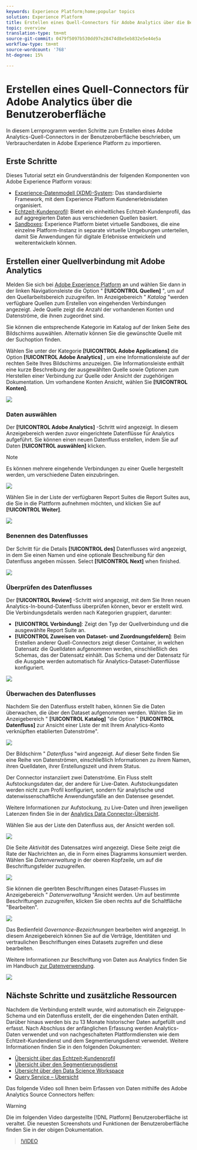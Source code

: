 ```yaml
---
keywords: Experience Platform;home;popular topics
solution: Experience Platform
title: Erstellen eines Quell-Connectors für Adobe Analytics über die Benutzeroberfläche
topic: overview
translation-type: tm+mt
source-git-commit: 0479f5097b530dd97e28474d8e5eb832e5e44e5a
workflow-type: tm+mt
source-wordcount: '768'
ht-degree: 15%

---
```



# Erstellen eines Quell-Connectors für Adobe Analytics über die Benutzeroberfläche

In diesem Lernprogramm werden Schritte zum Erstellen eines Adobe Analytics-Quell-Connectors in der Benutzeroberfläche beschrieben, um Verbraucherdaten in Adobe Experience Platform zu importieren.

## Erste Schritte

Dieses Tutorial setzt ein Grundverständnis der folgenden Komponenten von Adobe Experience Platform voraus:

* [Experience-Datenmodell (XDM)-System](../../../../../xdm/home.md): Das standardisierte Framework, mit dem Experience Platform Kundenerlebnisdaten organisiert.
* [Echtzeit-Kundenprofil](../../../../../profile/home.md): Bietet ein einheitliches Echtzeit-Kundenprofil, das auf aggregierten Daten aus verschiedenen Quellen basiert.
* [Sandboxes](../../../../../sandboxes/home.md): Experience Platform bietet virtuelle Sandboxes, die eine einzelne Platform-Instanz in separate virtuelle Umgebungen unterteilen, damit Sie Anwendungen für digitale Erlebnisse entwickeln und weiterentwickeln können.

## Erstellen einer Quellverbindung mit Adobe Analytics

Melden Sie sich bei [Adobe Experience Platform](https://platform.adobe.com) an und wählen Sie dann in der linken Navigationsleiste die Option &quot; **[!UICONTROL Quellen]** &quot;, um auf den Quellarbeitsbereich zuzugreifen. Im Anzeigebereich &quot; *Katalog* &quot;werden verfügbare Quellen zum Erstellen von eingehenden Verbindungen angezeigt. Jede Quelle zeigt die Anzahl der vorhandenen Konten und Datenströme, die ihnen zugeordnet sind.

Sie können die entsprechende Kategorie im Katalog auf der linken Seite des Bildschirms auswählen. Alternativ können Sie die gewünschte Quelle mit der Suchoption finden.

Wählen Sie unter der Kategorie **[!UICONTROL Adobe Applications]** die Option **[!UICONTROL Adobe Analytics]** , um eine Informationsleiste auf der rechten Seite Ihres Bildschirms anzuzeigen. Die Informationsleiste enthält eine kurze Beschreibung der ausgewählten Quelle sowie Optionen zum Herstellen einer Verbindung zur Quelle oder Ansicht der zugehörigen Dokumentation. Um vorhandene Konten Ansicht, wählen Sie **[!UICONTROL Konten]**.

![](../../../../images/tutorials/create/analytics/catalog.png)

### Daten auswählen

Der **[!UICONTROL Adobe Analytics]** -Schritt wird angezeigt. In diesem Anzeigebereich werden zuvor eingerichtete Datenflüsse für Analytics aufgeführt. Sie können einen neuen Datenfluss erstellen, indem Sie auf Daten **[!UICONTROL auswählen]** klicken.

>[!NOTE]
>
>Es können mehrere eingehende Verbindungen zu einer Quelle hergestellt werden, um verschiedene Daten einzubringen.

![](../../../../images/tutorials/create/analytics/dataset-flows.png)

<!---Analytics report suites can be configured for one sandbox at a time. To import the same report suite into a different sandbox, the dataset flow will have to be deleted and instantiated again via configuration for a different sandbox.--->

Wählen Sie in der Liste der verfügbaren Report Suites die Report Suites aus, die Sie in die Plattform aufnehmen möchten, und klicken Sie auf **[!UICONTROL Weiter]**.

![](../../../../images/tutorials/create/analytics/select-data.png)

### Benennen des Datenflusses

Der Schritt für die Details **[!UICONTROL des]** Datenflusses wird angezeigt, in dem Sie einen Namen und eine optionale Beschreibung für den Datenfluss angeben müssen. Select **[!UICONTROL Next]** when finished.

![](../../../../images/tutorials/create/analytics/dataset-flow-detail.png)

### Überprüfen des Datenflusses

Der **[!UICONTROL Review]** -Schritt wird angezeigt, mit dem Sie Ihren neuen Analytics-In-bound-Datenfluss überprüfen können, bevor er erstellt wird. Die Verbindungsdetails werden nach Kategorien gruppiert, darunter:

* **[!UICONTROL Verbindung]**: Zeigt den Typ der Quellverbindung und die ausgewählte Report Suite an.
* **[!UICONTROL Zuweisen von Dataset- und Zuordnungsfeldern]**: Beim Erstellen anderer Quell-Connectors zeigt dieser Container, in welchen Datensatz die Quelldaten aufgenommen werden, einschließlich des Schemas, das der Datensatz einhält. Das Schema und der Datensatz für die Ausgabe werden automatisch für Analytics-Dataset-Datenflüsse konfiguriert.

![](../../../../images/tutorials/create/analytics/review.png)

### Überwachen des Datenflusses

Nachdem Sie den Datenfluss erstellt haben, können Sie die Daten überwachen, die über den Dataset aufgenommen werden. Wählen Sie im Anzeigebereich &quot; **[!UICONTROL Katalog]** &quot;die Option &quot; **[!UICONTROL Datenfluss]** zur Ansicht einer Liste der mit Ihrem Analytics-Konto verknüpften etablierten Datenströme&quot;.

![](../../../../images/tutorials/create/analytics/catalog-dataset-flows.png)

Der Bildschirm &quot; *Datenfluss* &quot;wird angezeigt. Auf dieser Seite finden Sie eine Reihe von Datenströmen, einschließlich Informationen zu ihrem Namen, ihren Quelldaten, ihrer Erstellungszeit und ihrem Status.

Der Connector instanziiert zwei Datenströme. Ein Fluss stellt Aufstockungsdaten dar, der andere für Live-Daten. Aufstockungsdaten werden nicht zum Profil konfiguriert, sondern für analytische und datenwissenschaftliche Anwendungsfälle an den Datensee gesendet.

Weitere Informationen zur Aufstockung, zu Live-Daten und ihren jeweiligen Latenzen finden Sie in der [Analytics Data Connector-Übersicht](../../../../connectors/adobe-applications/analytics.md).

Wählen Sie aus der Liste den Datenfluss aus, der Ansicht werden soll.

![](../../../../images/tutorials/create/analytics/backfill.png)

Die Seite *Aktivität* des Datensatzes wird angezeigt. Diese Seite zeigt die Rate der Nachrichten an, die in Form eines Diagramms konsumiert werden. Wählen Sie *Datenverwaltung* in der oberen Kopfzeile, um auf die Beschriftungsfelder zuzugreifen.

![](../../../../images/tutorials/create/analytics/batches.png)

Sie können die geerbten Beschriftungen eines Dataset-Flusses im Anzeigebereich &quot; *Datenverwaltung* &quot;Ansicht werden. Um auf bestimmte Beschriftungen zuzugreifen, klicken Sie oben rechts auf die Schaltfläche &quot;Bearbeiten&quot;.

![](../../../../images/tutorials/create/analytics/data-gov.png)

Das Bedienfeld *Governance-Bezeichnungen* bearbeiten wird angezeigt. In diesem Anzeigebereich können Sie auf die Verträge, Identitäten und vertraulichen Beschriftungen eines Datasets zugreifen und diese bearbeiten.

Weitere Informationen zur Beschriftung von Daten aus Analytics finden Sie im Handbuch [zur Datenverwendung](../../../../../data-governance/labels/user-guide.md).

![](../../../../images/tutorials/create/analytics/labels.png)

## Nächste Schritte und zusätzliche Ressourcen

Nachdem die Verbindung erstellt wurde, wird automatisch ein Zielgruppe-Schema und ein Datenfluss erstellt, der die eingehenden Daten enthält. Darüber hinaus werden bis zu 13 Monate historischer Daten aufgefüllt und erfasst. Nach Abschluss der anfänglichen Erfassung werden Analytics-Daten verwendet und von nachgeschalteten Plattformdiensten wie dem Echtzeit-Kundendienst und dem Segmentierungsdienst verwendet. Weitere Informationen finden Sie in den folgenden Dokumenten:

* [Übersicht über das Echtzeit-Kundenprofil](../../../../../profile/home.md)
* [Übersicht über den Segmentierungsdienst](../../../../../segmentation/home.md)
* [Übersicht über den Data Science Workspace](../../../../../data-science-workspace/home.md)
* [Query Service – Übersicht](../../../../../query-service/home.md)

Das folgende Video soll Ihnen beim Erfassen von Daten mithilfe des Adobe Analytics Source Connectors helfen:

>[!WARNING]
>
> Die im folgenden Video dargestellte [!DNL Platform] Benutzeroberfläche ist veraltet. Die neuesten Screenshots und Funktionen der Benutzeroberfläche finden Sie in der obigen Dokumentation.

>[!VIDEO](https://video.tv.adobe.com/v/29687?quality=12&learn=on)

